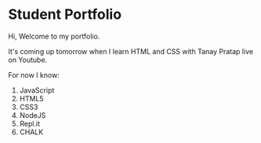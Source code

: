 # Student Portfolio

Hi, Welcome to my portfolio.

It's coming up tomorrow when I learn HTML and CSS with Tanay Pratap live on Youtube.

For now I know:

1. JavaScript
2. HTML5
3. CSS3
4. NodeJS
5. Repl.it
6. CHALK
